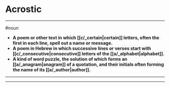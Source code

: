 # Acrostic
---
#noun
- **A poem or other text in which [[c/_certain|certain]] letters, often the first in each line, spell out a name or message.**
- **A poem in Hebrew in which successive lines or verses start with [[c/_consecutive|consecutive]] letters of the [[a/_alphabet|alphabet]].**
- **A kind of word puzzle, the solution of which forms an [[a/_anagram|anagram]] of a quotation, and their initials often forming the name of its [[a/_author|author]].**
---
---
